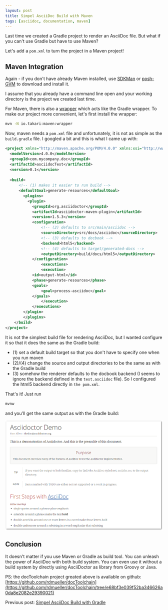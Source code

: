 ```yaml
---
layout: post
title: Simpel AsciiDoc Build with Maven
tags: [asciidoc, documentation, maven]
---
```


Last time we created a Gradle project to render an AsciiDoc file. But what if you can't use Gradle but have to use Maven? 

Let's add a `pom.xml` to turn the project in a Maven project!

## Maven Integration

Again - if you don't have already Maven installed, use [SDKMan](http://sdkman.io) or [posh-GVM](https://github.com/flofreud/posh-gvm) to download and install it.

I assume that you already have a command line open and your working directory is the project we created last time.

For Maven, there is also a [wrapper](https://github.com/takari/maven-wrapper) which acts like the Gradle wrapper. To make our project more convenient, let's first install the wrapper:

``` bash
mvn -N io.takari:maven:wrapper
``` 

Now, maven needs a `pom.xml` file and unfortunately, it is not as simple as the `build.gradle` file. I googled a bit and this is what I came up with:

``` xml
<project xmlns="http://maven.apache.org/POM/4.0.0" xmlns:xsi="http://www.w3.org/2001/XMLSchema-instance" xsi:schemaLocation="http://maven.apache.org/POM/4.0.0 http://maven.apache.org/xsd/maven-4.0.0.xsd">
  <modelVersion>4.0.0</modelVersion>
  <groupId>com.mycompany.doc</groupId>
  <artifactId>asciidocTest</artifactId>
  <version>0.1</version>
  	
  <build>
	  <!-- (1) makes it easier to run build -->	
	  <defaultGoal>generate-resources</defaultGoal>
		<plugins>
		  <plugin>
		    <groupId>org.asciidoctor</groupId>
		    <artifactId>asciidoctor-maven-plugin</artifactId>
		    <version>1.5.3</version> 
		    <configuration>
		    	<!-- (2) defaults to src/main/asciidoc -->
		    	<sourceDirectory>src/docs/asciidoc</sourceDirectory>
		    	<!-- (3) defaults to docbook -->
		    	<backend>html5</backend>
		    	<!-- (4) defaults to target/generated-docs -->
		    	<outputDirectory>build/docs/html5</outputDirectory>
		    </configuration>
				<executions>
	    		<execution>
	      	<id>output-html</id> 
	      	<phase>generate-resources</phase> 
	      	<goals>
	        	<goal>process-asciidoc</goal> 
	      	</goals>
	    		</execution>
	  		</executions>
	  	</plugin>
		</plugins>
	</build>
</project>
``` 

It is not the simplest build file for rendering AsciiDoc, but I wanted configure it so that it does the same as the Gradle build:

* (1) set a default build target so that you don't have to specify one when you run maven
* (2)/(4) change the source and output directories to be the same as with the Gradle build
* (3) somehow the renderer defaults to the docbook backend (I seems to ignore the backend defined in the `test.asciidoc` file). So I configured the html5 backend directly in `the pom.xml`.

That's it! Just run

``` bash
mvnw
``` 

and you'll get the same output as with the Gradle build:

<div> <img src="../images/renderedHtml.png" style="max-width: 100%" /> </div>

## Conclusion

It doesn't matter if you use Maven or Gradle as build tool. You can unleash the power of AsciiDoc with both build system. You can even use it without a build system by directly using AsciiDoctor as library from Groovy or Java.

PS: the docToolchain project greated above is available on github: [https://github.com/rdmueller/docToolchain](https://github.com/rdmueller/docToolchain/tree/e68bf3e039f52ba346626a0da8e2082e29390021)

Previous post: [Simpel AsciiDoc Build with Gradle](https://rdmueller.github.io/gradle_asciidoc_build/)


